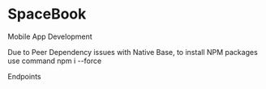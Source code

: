 # SpaceBook

Mobile App Development

Due to Peer Dependency issues with Native Base, to install NPM packages use command npm i --force

Endpoints

<!--

User Management

Complete: Create User (/user)
Complete: login (/login)
Complete: Logout (/logout)
Complete: Get user information (Post: /user/{user_id})
Complete: Update user information (Patch: /user/{user_id})
Complete: Get Profile Picture (Get: /user/{user_id}/photo)
Complete: Update Profile Picture (Post: /user/{user_id}/photo)

Friend Management

Complete: Get list of friends (Get: /user/{user_id}/friends)
Complete: Add friend (Post: /user/{user_id}/friends)
Complete: Get friend requests (/friendrequests)
Complete: Accept friend request (Post: /friendrequests/{user_id})
Complete: Reject friend request (Delete: /friendrequests/{user_id})
Complete: Find friends (/search)
Complete: Search Friends List
Complete: Make sure Pagination Works

Post Management

Complete: Get list of posts (Get: /user/{user_id}/post)
TODO: Pagination - Might not be possible
Complete: Add Post (Post: /user/{user_id}/post)
Complete: View single post (Get: /user/{user_id}/post/{post_id})
Complete: Delete a post (Delete: /user/{user_id}/post/{post_id})
Complete: Update a post (Patch: /user/{user_id}/post/{post_id})
Complete: Like a post (Post: /user/{user_id}/post/{post_id}/like)
Complete: Remove a like (Delete: /user/{user_id}/post/{post_id}/like)

Extension

TODO: Save post as a draft

Draft functionality

Complete: Save Drafts
TODO: View Drafts
TODO: Edit Draft
TODO: Post Draft
TODO: Delete Draft

Schedule functionality

TODO: Schedule draft posts

-->
